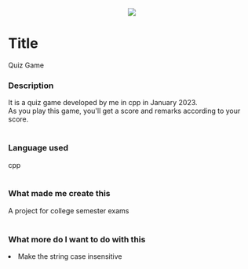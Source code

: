 <div align="center" width="300" height="300">
<img src="https://user-images.githubusercontent.com/116259393/226260123-5c789100-613c-4b55-b00d-da020550b04c.gif">
</div>

# Title
Quiz Game

### Description
It is a quiz game developed by me in cpp in January 2023. <br>
As you play this game, you'll get a score and remarks according to your score. <br><br>

### Language used
cpp <br><br>

### What made me create this
A project for college semester exams <br><br>

### What more do I want to do with this
<li>Make the string case insensitive</li>
